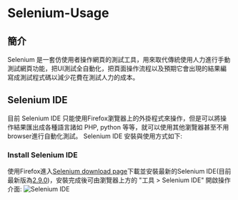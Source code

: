 # Selenium-Usage

## 簡介
Selenium 是一套仿使用者操作網頁的測試工具，用來取代傳統使用人力進行手動測試網頁功能，把UI測試全自動化，把頁面操作流程以及預期它會出現的結果編寫成測試程式碼以減少花費在測試人力的成本。

## Selenium IDE
目前 Selenium IDE 只能使用Firefox瀏覽器上的外掛程式來操作，但是可以將操作結果匯出成各種語言諸如 PHP, python 等等，就可以使用其他瀏覽器甚至不用browser進行自動化測試。 Selenium IDE 安裝與使用方式如下:

### Install Selenium IDE
使用Firefox進入[Selenium download page](http://www.seleniumhq.org/download/)下載並安裝最新的Selenium IDE(目前最新版為[2.9.0](http://release.seleniumhq.org/selenium-ide/2.9.0/selenium-ide-2.9.0.xpi))，安裝完成後可由瀏覽器上方的 "工具 &gt; Selenium IDE" 開啟操作介面:
![Selenium IDE](http://www.jaceju.net/resources/selenium/selenium_ide.png)
